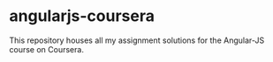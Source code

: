 # angularjs-coursera
This repository houses all my assignment solutions for the Angular-JS course on Coursera.
